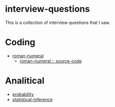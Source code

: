 # interview-questions
This is a collection of interview questions that I saw.

# Coding
 * [roman-numeral](/interiew-questions/coding/coding/roman-numeral/)
    * [roman-numeral :: source-code](/interiew-questions/coding/coding/roman-numeral/romanNum.js)

# Analitical
* [probability](/interiew-questions/analytical/probability/probability.md)
* [statistical-inference](/interiew-questions/analytical/probability/statistical-inference.md)